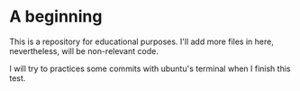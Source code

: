 # A beginning 

This is a repository for educational purposes. I'll add more files in here, nevertheless, will be non-relevant code.

I will try to practices some commits with ubuntu's terminal when I finish this test.
